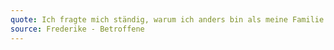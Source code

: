 ```yaml
---
quote: Ich fragte mich ständig, warum ich anders bin als meine Familie
source: Frederike - Betroffene
---
```


